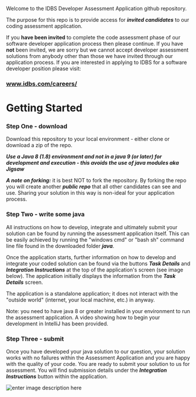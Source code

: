 Welcome to the IDBS Developer Assessment Application github repository.

The purpose for this repo is to provide access for ***invited candidates*** to our coding assessment application. 

If you **have been invited** to complete the code assessment phase of our software developer  application process then please continue. If you have **not** been invited, we are sorry but we cannot accept developer assessment solutions from anybody other than those we have invited through our application process. If you are interested in applying to IDBS for a software developer position please visit: 

### www.idbs.com/careers/

# Getting Started

### Step One - download
Download this repository to your local environment - either clone or download a zip of the repo.

***Use a Java 8 (1.8) environment and not in a java 9 (or later) for development and execution - this avoids the use of java modules aka Jigsaw*** 

***A note on forking:*** it is best NOT to fork the repository. By forking the repo you will create another ***public repo*** that all other candidates can see and use. Sharing your solution in this way is non-ideal for your application process.

### Step Two - write some java 
All instructions on how to develop, integrate and ultimately submit your solution can be found by running the assessment application itself. This can be easily achieved by running the "windows cmd" or "bash sh" command line file found in the downloaded folder ***java***. 


Once the application starts, further information on how to develop and integrate your coded solution can be found via the buttons ***Task Details*** and ***Integration Instructions***  at the top of the application's screen (see image below). The application initially displays the information from the ***Task Details*** screen.

The application is a standalone application; it does not interact with the "outside world" (internet, your local machine, etc.) in anyway.

Note: you need to have java 8 or greater installed in your environment to run the assessment application. A video showing how to begin your development in IntelliJ has been provided. 

### Step Three - submit
Once you have developed your java solution to our question, your solution works with no failures within the Assessment Application and you are happy with the quality of your code. You are ready to submit your solution to us for assessment. You will find submission details under the ***Integration Instructions*** button within the application. 

![enter image description here](images/AssessmentApp.png)



